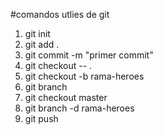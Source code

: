#comandos utlies de git
1. git init
2. git add .
3. git commit -m "primer commit"
4. git checkout -- .
5. git checkout -b rama-heroes
6. git branch
7. git checkout master
8. git branch -d rama-heroes
9. git push